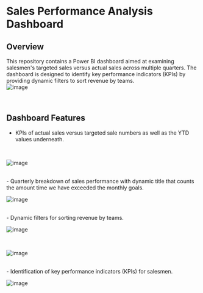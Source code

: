 # Sales Performance Analysis Dashboard

## Overview
This repository contains a Power BI dashboard aimed at examining salesmen's targeted sales versus actual sales across multiple quarters. The dashboard is designed to identify key performance indicators (KPIs) by providing dynamic filters to sort revenue by teams.
<br />
![image](https://github.com/iamhuytran/sales_team_performance_analysis/assets/102829980/bada96a3-a612-4912-8be1-e544a2de5116)

<br />

## Dashboard Features
- KPIs of actual sales versus targeted sale numbers as well as the YTD values underneath.
<br />

![image](https://github.com/iamhuytran/sales_team_performance_analysis/assets/102829980/31ff3cec-a6d1-4478-8df1-a9ed4643e23f)


<br />
- Quarterly breakdown of sales performance with dynamic title that counts the amount time we have exceeded the monthly goals.
<br />

![image](https://github.com/iamhuytran/sales_team_performance_analysis/assets/102829980/f6efa404-d3bc-4e9c-8c4b-97586dd5758b)


<br />
- Dynamic filters for sorting revenue by teams.

<br />

![image](https://github.com/iamhuytran/sales_team_performance_analysis/assets/102829980/92888011-7e64-430f-bdfa-e676e1bfde98)

<br />

![image](https://github.com/iamhuytran/sales_team_performance_analysis/assets/102829980/30cfdf9d-ae61-4728-9e48-c59ac5ed12fd)

<br />
- Identification of key performance indicators (KPIs) for salesmen.

<br />

![image](https://github.com/iamhuytran/sales_team_performance_analysis/assets/102829980/d05e964e-7c2f-4ffd-930c-bff76483cf92)

